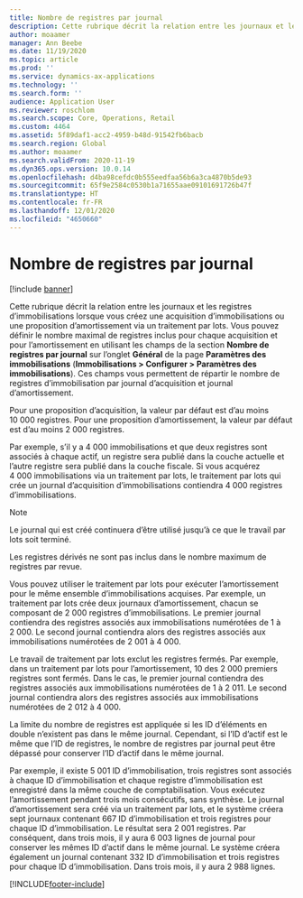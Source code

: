 ```yaml
---
title: Nombre de registres par journal
description: Cette rubrique décrit la relation entre les journaux et les registres d’immobilisations lorsque vous créez une acquisition d’immobilisations ou une proposition d’amortissement via un traitement par lots. Vous pouvez définir le nombre maximum de registres inclus pour chaque acquisition et pour l’amortissement.
author: moaamer
manager: Ann Beebe
ms.date: 11/19/2020
ms.topic: article
ms.prod: ''
ms.service: dynamics-ax-applications
ms.technology: ''
ms.search.form: ''
audience: Application User
ms.reviewer: roschlom
ms.search.scope: Core, Operations, Retail
ms.custom: 4464
ms.assetid: 5f89daf1-acc2-4959-b48d-91542fb6bacb
ms.search.region: Global
ms.author: moaamer
ms.search.validFrom: 2020-11-19
ms.dyn365.ops.version: 10.0.14
ms.openlocfilehash: d4ba98cefdc0b555eedfaa56b6a3ca4870b5de93
ms.sourcegitcommit: 65f9e2584c0530b1a71655aae09101691726b47f
ms.translationtype: HT
ms.contentlocale: fr-FR
ms.lasthandoff: 12/01/2020
ms.locfileid: "4650660"
---
```

# <a name="number-of-books-per-journal"></a>Nombre de registres par journal

[!include [banner](../includes/banner.md)]

Cette rubrique décrit la relation entre les journaux et les registres d’immobilisations lorsque vous créez une acquisition d’immobilisations ou une proposition d’amortissement via un traitement par lots. Vous pouvez définir le nombre maximal de registres inclus pour chaque acquisition et pour l’amortissement en utilisant les champs de la section **Nombre de registres par journal** sur l’onglet **Général** de la page **Paramètres des immobilisations** (**Immobilisations \> Configurer \> Paramètres des immobilisations**). Ces champs vous permettent de répartir le nombre de registres d’immobilisation par journal d’acquisition et journal d’amortissement.

Pour une proposition d’acquisition, la valeur par défaut est d’au moins 10 000 registres. Pour une proposition d’amortissement, la valeur par défaut est d’au moins 2 000 registres.

Par exemple, s’il y a 4 000 immobilisations et que deux registres sont associés à chaque actif, un registre sera publié dans la couche actuelle et l’autre registre sera publié dans la couche fiscale. Si vous acquérez 4 000 immobilisations via un traitement par lots, le traitement par lots qui crée un journal d’acquisition d’immobilisations contiendra 4 000 registres d’immobilisations.

> [!NOTE]
> Le journal qui est créé continuera d’être utilisé jusqu’à ce que le travail par lots soit terminé.
>
> Les registres dérivés ne sont pas inclus dans le nombre maximum de registres par revue.

Vous pouvez utiliser le traitement par lots pour exécuter l’amortissement pour le même ensemble d’immobilisations acquises. Par exemple, un traitement par lots crée deux journaux d’amortissement, chacun se composant de 2 000 registres d’immobilisations. Le premier journal contiendra des registres associés aux immobilisations numérotées de 1 à 2 000. Le second journal contiendra alors des registres associés aux immobilisations numérotées de 2 001 à 4 000.

Le travail de traitement par lots exclut les registres fermés. Par exemple, dans un traitement par lots pour l’amortissement, 10 des 2 000 premiers registres sont fermés. Dans le cas, le premier journal contiendra des registres associés aux immobilisations numérotées de 1 à 2 011. Le second journal contiendra alors des registres associés aux immobilisations numérotées de 2 012 à 4 000.

La limite du nombre de registres est appliquée si les ID d’éléments en double n’existent pas dans le même journal. Cependant, si l’ID d’actif est le même que l’ID de registres, le nombre de registres par journal peut être dépassé pour conserver l’ID d’actif dans le même journal.

Par exemple, il existe 5 001 ID d’immobilisation, trois registres sont associés à chaque ID d’immobilisation et chaque registre d’immobilisation est enregistré dans la même couche de comptabilisation. Vous exécutez l’amortissement pendant trois mois consécutifs, sans synthèse. Le journal d’amortissement sera créé via un traitement par lots, et le système créera sept journaux contenant 667 ID d’immobilisation et trois registres pour chaque ID d’immobilisation. Le résultat sera 2 001 registres. Par conséquent, dans trois mois, il y aura 6 003 lignes de journal pour conserver les mêmes ID d’actif dans le même journal. Le système créera également un journal contenant 332 ID d’immobilisation et trois registres pour chaque ID d’immobilisation. Dans trois mois, il y aura 2 988 lignes.


[!INCLUDE[footer-include](../../includes/footer-banner.md)]